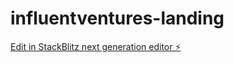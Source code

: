 # influentventures-landing

[Edit in StackBlitz next generation editor ⚡️](https://stackblitz.com/~/github.com/tsimms/influentventures-landing)